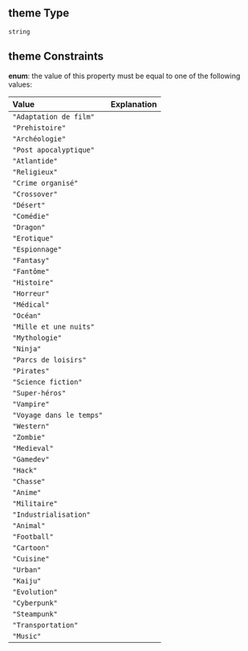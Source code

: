 ## theme Type

`string`

## theme Constraints

**enum**: the value of this property must be equal to one of the following values:

| Value                    | Explanation |
| :----------------------- | :---------- |
| `"Adaptation de film"`   |             |
| `"Prehistoire"`          |             |
| `"Archéologie"`          |             |
| `"Post apocalyptique"`   |             |
| `"Atlantide"`            |             |
| `"Religieux"`            |             |
| `"Crime organisé"`       |             |
| `"Crossover"`            |             |
| `"Désert"`               |             |
| `"Comédie"`              |             |
| `"Dragon"`               |             |
| `"Erotique"`             |             |
| `"Espionnage"`           |             |
| `"Fantasy"`              |             |
| `"Fantôme"`              |             |
| `"Histoire"`             |             |
| `"Horreur"`              |             |
| `"Médical"`              |             |
| `"Océan"`                |             |
| `"Mille et une nuits"`   |             |
| `"Mythologie"`           |             |
| `"Ninja"`                |             |
| `"Parcs de loisirs"`     |             |
| `"Pirates"`              |             |
| `"Science fiction"`      |             |
| `"Super-héros"`          |             |
| `"Vampire"`              |             |
| `"Voyage dans le temps"` |             |
| `"Western"`              |             |
| `"Zombie"`               |             |
| `"Medieval"`             |             |
| `"Gamedev"`              |             |
| `"Hack"`                 |             |
| `"Chasse"`               |             |
| `"Anime"`                |             |
| `"Militaire"`            |             |
| `"Industrialisation"`    |             |
| `"Animal"`               |             |
| `"Football"`             |             |
| `"Cartoon"`              |             |
| `"Cuisine"`              |             |
| `"Urban"`                |             |
| `"Kaiju"`                |             |
| `"Evolution"`            |             |
| `"Cyberpunk"`            |             |
| `"Steampunk"`            |             |
| `"Transportation"`       |             |
| `"Music"`                |             |
